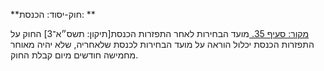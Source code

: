 **חוק-יסוד: הכנסת: **

[מקור: סעיף 35. ](https://he.wikisource.org/wiki/%D7%97%D7%95%D7%A7-%D7%99%D7%A1%D7%95%D7%93:_%D7%94%D7%9B%D7%A0%D7%A1%D7%AA#%D7%A1%D7%A2%D7%99%D7%A3_35)
מועד הבחירות לאחר התפזרות הכנסת[תיקון: תשס״א־3]
החוק על התפזרות הכנסת יכלול הוראה על מועד הבחירות לכנסת שלאחריה, שלא יהיה מאוחר מחמישה חודשים מיום קבלת החוק.